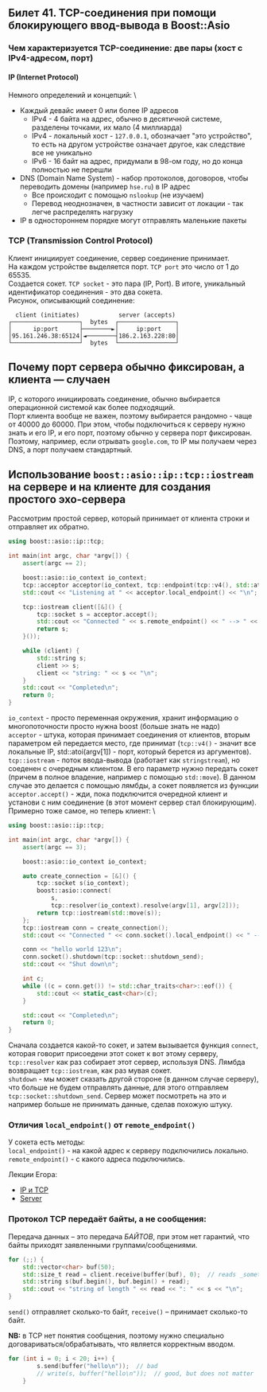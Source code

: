 ## Билет 41. TCP-соединения при помощи блокирующего ввод-вывода в Boost::Asio

### Чем характеризуется TCP-соединение: две пары (хост с IPv4-адресом, порт)

#### IP (Internet Protocol)
Немного определений и концепций: \
* Каждый девайс имеет 0 или более IP адресов
    * IPv4 - 4 байта на адрес, обычно в десятичной системе, разделены точками, их мало (4 миллиарда)
    * IPv4 - локальный хост - `127.0.0.1`, обозначает "это устройство", то есть на другом устройстве означает другое, как следствие все не уникально
    * IPv6 - 16 байт на адрес, придумали в 98-ом году, но до конца полностью не перешли
* DNS (Domain Name System) - набор протоколов, договоров, чтобы переводить домены (например `hse.ru`) в IP адрес
    * Все происходит с помощью `nslookup` (не изучаем)
    * Перевод неоднозначен, в частности зависит от локации - так легче распределять нагрузку
* IP в одностороннем порядке могут отправлять маленькие пакеты

### TCP (Transmission Control Protocol)
Клиент инициирует соединение, сервер соединение принимает. \
На каждом устройстве выделяется порт. `TCP port` это число от 1 до 65535. \
Создается сокет. `TCP socket` - это пара (IP, Port).
В итоге, уникальный идентификатор соединения - это два сокета. \
Рисунок, описывающий соединение:
```
  client (initiates)           server (accepts)
┌───────────────────┐  bytes  ┌────────────────┐
│      ip:port      ├────────►│     ip:port    │
│95.161.246.38:65124│◄────────┤186.2.163.228:80│
└───────────────────┘  bytes  └────────────────┘
```
## Почему порт сервера обычно фиксирован, а клиента — случаен
IP, с которого инициировать соединение, обычно выбирается операционной системой как более подходящий. \
Порт клиента вообще не важен, поэтому выбирается рандомно - чаще от 40000 до 60000. При этом, чтобы подключиться к серверу нужно знать и его IP, и его порт, поэтому обычно у сервера порт фиксирован. Поэтому, например, если отрывать `google.com`, то IP мы получаем через DNS, а порт получаем стандартный.

## Использование `boost::asio::ip::tcp::iostream` на сервере и на клиенте для создания простого эхо-сервера
Рассмотрим простой сервер, который принимает от клиента строки и отправляет их обратно.
```c++
using boost::asio::ip::tcp;

int main(int argc, char *argv[]) {
    assert(argc == 2);

    boost::asio::io_context io_context;
    tcp::acceptor acceptor(io_context, tcp::endpoint(tcp::v4(), std::atoi(argv[1])));
    std::cout << "Listening at " << acceptor.local_endpoint() << "\n";

    tcp::iostream client([&]() {
        tcp::socket s = acceptor.accept();
        std::cout << "Connected " << s.remote_endpoint() << " --> " << s.local_endpoint() << "\n";
        return s;
    }());

    while (client) {
        std::string s;
        client >> s;
        client << "string: " << s << "\n";
    }
    std::cout << "Completed\n";
    return 0;
}
```
`io_context` - просто переменная окружения, хранит информацию о многопоточности просто нужна boost (больше знать не надо) \
`acceptor` - штука, которая принимает соединения от клиентов, вторым параметром ей передается место, где принимат (`tcp::v4()` - значит все локальные IP, std::atoi(argv[1]) - порт, который берется из аргументов). \
`tcp::iostream` - поток ввода-вывода (работает как `stringstream`), но соеденен с очередным клиентом. В его параметр нужно передать сокет (причем в полное владение, например с помощью `std::move`). В данном случае это делается с помощью лямбды, а сокет появляется из функции `acceptor.accept()` - жди, пока подключится очередной клиент и установи с ним соединение (в этот момент сервер стал блокирующим). \
Примерно тоже самое, но теперь клиент: \
```c++
using boost::asio::ip::tcp;

int main(int argc, char *argv[]) {
    assert(argc == 3);

    boost::asio::io_context io_context;

    auto create_connection = [&]() {
        tcp::socket s(io_context);
        boost::asio::connect(
            s,
            tcp::resolver(io_context).resolve(argv[1], argv[2]));
        return tcp::iostream(std::move(s));
    };
    tcp::iostream conn = create_connection();
    std::cout << "Connected " << conn.socket().local_endpoint() << " --> " << conn.socket().remote_endpoint() << "\n";

    conn << "hello world 123\n";
    conn.socket().shutdown(tcp::socket::shutdown_send);
    std::cout << "Shut down\n";

    int c;
    while ((c = conn.get()) != std::char_traits<char>::eof()) {
        std::cout << static_cast<char>(c);
    }

    std::cout << "Completed\n";
    return 0;
}
```
Сначала создается какой-то сокет, и затем вызывается функция `connect`, которая говорит присоедени этот сокет к вот этому серверу, `tcp::resolver` как раз собирает этот сервер, используя DNS. Лямбда возвращает `tcp::iostream`, как раз мувая сокет. \
`shutdown` - мы может сказать другой стороне (в данном случае серверу), что больше не будем отправлять данные, для этого отправляем `tcp::socket::shutdown_send`. Сервер может посмотреть на это и например больше не принимать данные, сделав похожую штуку.

### Отличия `local_endpoint()` от `remote_endpoint()`
У сокета есть методы: \
`local_endpoint()` - на какой адрес к серверу подключились локально. \
`remote_endpoint()` - с какого адреса подключились.

Лекции Егора:
* [IP и TCP](https://youtu.be/xp0645fTXUE?list=PL8a-dtqmQc8ph7sgkWKlgoAHIw2WIaNDZ&t=1398) 
* [Server](https://youtu.be/xp0645fTXUE?list=PL8a-dtqmQc8ph7sgkWKlgoAHIw2WIaNDZ&t=3109)

### Протокол TCP передаёт байты, а не сообщения:

Передача данных – это передача _БАЙТОВ_, при этом нет гарантий, что байты приходят заявленными группами/сообщениями.

```c++
for (;;) {
    std::vector<char> buf(50);
    std::size_t read = client.receive(buffer(buf), 0);  // reads _something_
    std::string s(buf.begin(), buf.begin() + read);
    std::cout << "string of length " << read << ": " << s << "\n";
}
```

`send()` отправляет сколько-то байт, `receive()` – принимает сколько-то байт.

**NB:** в TCP нет понятия сообщения, поэтому нужно специально договариваться/обрабатывать, что является корректным вводом.

```c++
for (int i = 0; i < 20; i++) {
        s.send(buffer("hello\n"));  // bad
        // write(s, buffer("hello\n"));  // good, but does not matter
    }
```